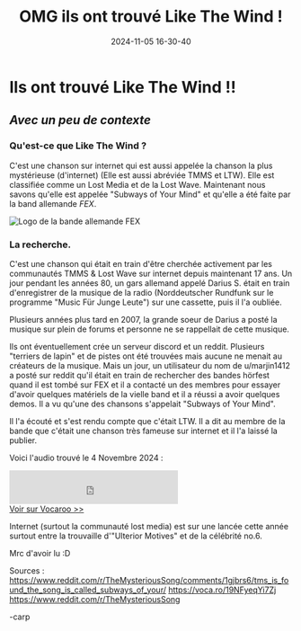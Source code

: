 ﻿---
title: OMG ils ont trouvé Like The Wind !
date: 2024-11-05 16-30-40
categories: [Lost Media, News]
tags: [Music]
comments: true
---

# Ils ont trouvé Like The Wind !!
## *Avec un peu de contexte*

### Qu'est-ce que Like The Wind ?
C'est une chanson sur internet qui est aussi appelée la chanson la plus mystérieuse (d'internet) (Elle est aussi abréviée TMMS et LTW).
Elle est classifiée comme un Lost Media et de la Lost Wave. 
Maintenant nous savons qu'elle est appelée "Subways of Your Mind" et qu'elle a été faite par la band allemande *FEX*.

![Logo de la bande allemande FEX](https://raw.githubusercontent.com/deadly-carp/deadly-carp.github.io/blob/main/docs/assets/images/FEX.png)

### La recherche.
C'est une chanson qui était en train d'être cherchée activement par les communautés TMMS & Lost Wave sur internet depuis maintenant 17 ans.
Un jour pendant les années 80, un gars allemand appelé Darius S. était en train d'enregistrer de la musique de la radio (Norddeutscher Rundfunk sur le programme "Music Für Junge Leute") sur une cassette, puis il l'a oubliée.

Plusieurs années plus tard en 2007, la grande soeur de Darius a posté la musique sur plein de forums et personne ne se rappellait de cette musique.

Ils ont éventuellement crée un serveur discord et un reddit. Plusieurs "terriers de lapin" et de pistes ont été trouvées mais aucune ne menait au créateurs de la musique.
Mais un jour, un utilisateur du nom de u/marjin1412 a posté sur reddit qu'il était en train de rechercher des bandes hörfest quand il est tombé sur FEX et il a contacté un des membres pour essayer d'avoir quelques matériels de la vielle band et il a réussi a avoir quelques demos.
Il a vu qu'une des chansons s'appelait "Subways of Your Mind".

Il l'a écouté et s'est rendu compte que c'était LTW. Il a dit au membre de la bande que c'était une chanson très fameuse sur internet et il l'a laissé la publier. 


Voici l'audio trouvé le 4 Novembre 2024 :
<div><iframe width="300" height="60" src="https://vocaroo.com/embed/19NFyeqYi7Zj?autoplay=0" frameborder="0" allow="autoplay"></iframe><br><a href="https://voca.ro/19NFyeqYi7Zj" title="Enregistreur vocal Vocaroo" target="_blank">Voir sur Vocaroo &gt;&gt;</a></div>


Internet (surtout la communauté lost media) est sur une lancée cette année surtout entre la trouvaille d'"Ulterior Motives" et de la célébrité no.6.

Mrc d'avoir lu :D

Sources :
https://www.reddit.com/r/TheMysteriousSong/comments/1gjbrs6/tms_is_found_the_song_is_called_subways_of_your/
https://voca.ro/19NFyeqYi7Zj
https://www.reddit.com/r/TheMysteriousSong

-carp

<script src="https://giscus.app/client.js"
        data-repo="deadly-carp/deadly-carp.github.io"
        data-repo-id="R_kgDOLwc5Vg"
        data-category="General"
        data-category-id="DIC_kwDOLwc5Vs4Cj1TZ"
        data-mapping="pathname"
        data-strict="0"
        data-reactions-enabled="1"
        data-emit-metadata="0"
        data-input-position="bottom"
        data-theme="preferred_color_scheme"
        data-lang="fr"
        crossorigin="anonymous"
        async>
</script>
